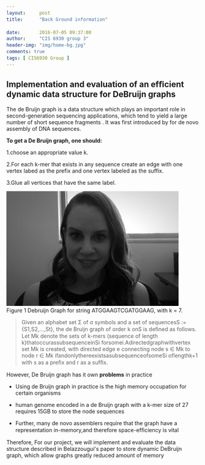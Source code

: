 ```yaml
---
layout:     post
title:      "Back Ground information"

date:       2016-07-05 09:37:00
author:     "CIS 6930 group 3"
header-img: "img/home-bg.jpg"
comments: true
tags: [ CIS6930 Group ]
---
```

Implementation and evaluation of an efﬁcient dynamic data structure for DeBruijn graphs
---------------------------------------------------------------------------------------

The de Bruijn graph is a data structure which plays an important role in
second-generation sequencing applications, which tend to yield a large
number of short sequence fragments . It
was first introduced by for de novo assembly
of DNA sequences. 

<b>To get a De Bruijn graph, one should:</b>

  1.choose an appropriate value k.

  2.For each k-mer that exists in any sequence create an edge with one vertex labed as the prefix and one vertex labeled as the suffix.

  3.Glue all vertices that have the same label. 


<img src="/img/boucher.jpg" class="img-responsive" alt="">
<div>
Figure 1 Debruijn Graph for  string ATGGAAGTCGATGGAAG, with k = 7.
</div>

>Given an alphabet set Σ of σ symbols and a set of sequencesS := {S1,S2,...,St}, the de Bruijn graph of order k onS is deﬁned as follows. Let Mk denote the sets of k-mers (sequence of length k)thatoccurassubsequenceinSi forsomei.Adirectedgraphwithvertex set Mk is created, with directed edge e connecting node s ∈ Mk to node r ∈ Mk ifandonlythereexistsasubsequenceofsomeSi oflengthk+1 with s as a preﬁx and r as a sufﬁx. 

However, De Bruijn graph has it own <b>problems</b> in practice

- Using de Bruijn graph in practice is the high memory occupation for certain organisms

- human genome encoded in a de Bruijn graph with a k-mer size of 27 requires 15GB to store the node sequences

- Further, many de novo assemblers require that the graph have a representation in-memory,and therefore space-efﬁciency is vital


Therefore, For our project, we will implement and evaluate the data structure described in Belazzougui's paper to store dynamic DeBruijn graph, which allow graphs greatly reduced amount of memory

